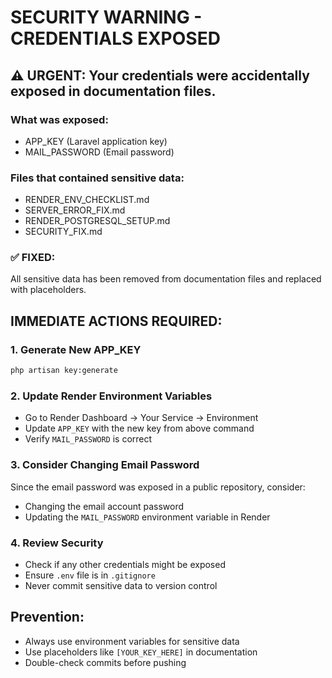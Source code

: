 # SECURITY WARNING - CREDENTIALS EXPOSED

## ⚠️ URGENT: Your credentials were accidentally exposed in documentation files.

### What was exposed:
- APP_KEY (Laravel application key)
- MAIL_PASSWORD (Email password)

### Files that contained sensitive data:
- RENDER_ENV_CHECKLIST.md
- SERVER_ERROR_FIX.md
- RENDER_POSTGRESQL_SETUP.md
- SECURITY_FIX.md

### ✅ FIXED: 
All sensitive data has been removed from documentation files and replaced with placeholders.

## IMMEDIATE ACTIONS REQUIRED:

### 1. Generate New APP_KEY
```bash
php artisan key:generate
```

### 2. Update Render Environment Variables
- Go to Render Dashboard → Your Service → Environment
- Update `APP_KEY` with the new key from above command
- Verify `MAIL_PASSWORD` is correct

### 3. Consider Changing Email Password
Since the email password was exposed in a public repository, consider:
- Changing the email account password
- Updating the `MAIL_PASSWORD` environment variable in Render

### 4. Review Security
- Check if any other credentials might be exposed
- Ensure `.env` file is in `.gitignore`
- Never commit sensitive data to version control

## Prevention:
- Always use environment variables for sensitive data
- Use placeholders like `[YOUR_KEY_HERE]` in documentation
- Double-check commits before pushing
